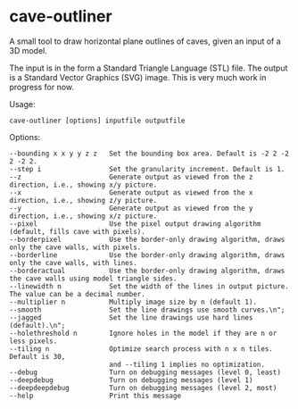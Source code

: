 # cave-outliner
A small tool to draw horizontal plane outlines of caves, given an input of a 3D model.

The input is in the form a Standard Triangle Language (STL) file. The output is a Standard Vector Graphics (SVG) image. This is very much work in progress for now.

Usage:

    cave-outliner [options] inputfile outputfile

Options:

    --bounding x x y y z z   Set the bounding box area. Default is -2 2 -2 2 -2 2.
    --step i                 Set the granularity increment. Default is 1.
    --z                      Generate output as viewed from the z direction, i.e., showing x/y picture.
    --x                      Generate output as viewed from the x direction, i.e., showing z/y picture.
    --y                      Generate output as viewed from the y direction, i.e., showing x/z picture.
    --pixel                  Use the pixel output drawing algorithm (default, fills cave with pixels).
    --borderpixel            Use the border-only drawing algorithm, draws only the cave walls, with pixels.
    --borderline             Use the border-only drawing algorithm, draws only the cave walls, with lines.
    --borderactual           Use the border-only drawing algorithm, draws the cave walls using model triangle sides.
    --linewidth n            Set the width of the lines in output picture. The value can be a decimal number.
    --multiplier n           Multiply image size by n (default 1).
    --smooth                 Set the line drawings use smooth curves.\n";
    --jagged                 Set the line drawings use hard lines (default).\n";
    --holethreshold n        Ignore holes in the model if they are n or less pixels.
    --tiling n               Optimize search process with n x n tiles. Default is 30,
                             and --tiling 1 implies no optimization.
    --debug                  Turn on debugging messages (level 0, least)
    --deepdebug              Turn on debugging messages (level 1)
    --deepdeepdebug          Turn on debugging messages (level 2, most)
    --help                   Print this message

